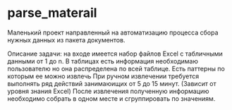 # parse_materail
Маленький проект направленный на автоматизацию процесса сбора нужных данных из пакета документов.

Описание задачи: на входе имеется набор файлов Excel с табличными данными от 1 до n.
В таблицах есть информация необходимаю пользователю но она распределена по всей таблице.
Есть паттерны по которым ее можно извлечь
При ручном извлечении требуется выполнять ряд действий занимаюищих от 5 до 15 минут. (Зависит от уровня знания Excel)
После извлечения полученную информацию необходимо собрать в одном месте и сгруппировать по значениям.
